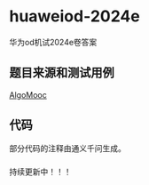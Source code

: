 # huaweiod-2024e
华为od机试2024e卷答案
## 题目来源和测试用例
[AlgoMooc](https://www.algomooc.com/home)
## 代码
部分代码的注释由通义千问生成。
###
持续更新中！！！
